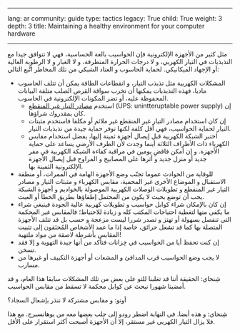 

---

lang: ar
community: guide
type: tactics
legacy: True
child: True
weight: 3
depth: 3
title: Maintaining a healthy environment for your computer hardware

---

<p>مثل كثير من الأجهزة الإلكترونية فإن الحواسيب بالغة الحساسية، فهي لا تتوافق جيدا مع التذبذبات في التيار الكهربي، و&nbsp;لا درجات الحرارة المتطرفة، و&nbsp;لا الغبار و&nbsp;لا الرطوبة العالية أو&nbsp;الإجهاد الميكانيكي. لحماية الحاسوب و&nbsp;العتاد الشبكي من تلك المخاطر اتَّبع التالي:</p>

<ul>
	<li>المشكلات الكهربية مثل تذبذب التيار، و&nbsp;انقطاعات الطاقة يمكن أن تتلف الحاسوب ماديا، فهذه التذبذبات يمكنها أن تخرب سواقة القرص الصلب متلفة البيانات المحفوظة عليه، أو&nbsp;تضر المكونات الإلكترونية في الحاسوب.
	<ul>
		<li>استخدم <a href="/ar/glossary#UPS">مصادر التيار غير المنقطع</a> (UPS: unintteruptable power supply) إن كان بمقدروك شراؤها.</li>
		<li>إن كان استخدام مصادر التيار غير المنقطع غير ملائم أو&nbsp;مكلفا فاستخدم مثبتات التيار لحماية الحواسيب، فهي أقل كلفة لكنها توفر حماية جيدة من تذبذبات التيار.</li>
		<li>اختبر الشبكة الكهربية قبل إيصال أجهزة ثمينة إليها، يفضل استخدام مقابس الكهرباء ذات الأطراف الثلاثة أينما وجدت لأن الطرف الأرضي يساعد على حماية الأجهزة. و&nbsp;إن أمكن فاقضِ يومين في مراقبة كفاءة الشبكة الكهربية في مقر جديد أو&nbsp;منزل جديد و&nbsp;أثرها على المصابيح و&nbsp;المراوح قبل إيصال الأجهزة الإلكترونية الثمينة بها.</li>
	</ul>
	</li>
	<li>للوقاية من الحوادث عموما تجنّب وضع الأجهزة الهامة في الممرات، أو&nbsp;منطقة الاستقبال و&nbsp;الموضاع الأخرى غير المحمية، مقابس الكهرباء و&nbsp;مثبتات التيار و&nbsp;مصادر التيار غير المنقطع و&nbsp;تطويلات الوصلات الكهربية الموصولة بالخواديم و&nbsp;أجهزة الشبكة يجب أن توضع بحيث لا يكون من المحتمل إطفاؤها بطريق الخطأ أو&nbsp;العبث.</li>
	<li>إن كان بالإمكان شراء كوابل حواسيب و&nbsp;تطويلات كهربية عالية الجودة فينبغي شراء ما يكفي منها لتغطية احتياجات المكتب كله و&nbsp;زيادة للاحتياط؛ فالمقابس غير المحكمة التي تنفصل بسهولة أو&nbsp;تهتز و&nbsp;تصدر شررا ليست مزعجة و&nbsp;حسب بل قد تتلف الأجهزة المتصلة بها كما قد تشعل حرائق، خاصة إذا ما عمد الأشخاص المُحنَقون إلى تثبيت المقابس بأشرطة لاصقة من مواد ملتهبة!</li>
	<li>إن كنت تحفظ أيا من الحواسيب في خِزانات فتأكد من أنها جيدة التهوية و&nbsp;إلا فقد تسخن.</li>
	<li>لا يجب وضع الحواسيب قرب المدافئ و&nbsp;المشعات أو&nbsp;أجهزة التكييف أو&nbsp;غيرها من مسارب.</li>
</ul>

<div class="backgroundscenario">
<p><span class="actorname">شِنجاي</span>: الحقيقة أننا قد تغلبنا للتو على بعض من تلك المشكلات سابقا هذا العام، و&nbsp;قد أمضينا شهورا نبحث عن كوابل محكمة لا تسقط من مقابس الحواسيب.</p>

<p><span class="actorname">أوتو</span>: و&nbsp;مقابس مشتركة لا تنذر بإشعال السجاد؟</p>

<p><span class="actorname">شِنجاي</span>: و&nbsp;هذه أيضا. في النهاية اضطر رودو إلى جلب بعضها معه من يوهانسبرج. مع هذا فلا يزال التيار الكهربي غير مستقر، إلا أن الأجهزة أصبحت أكثر استقرار على الأقل.</p>
</div>


